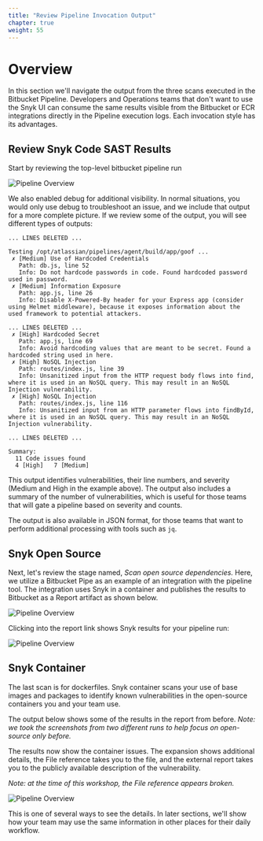 ```yaml
---
title: "Review Pipeline Invocation Output"
chapter: true
weight: 55
---
```


# Overview
In this section we'll navigate the output from the three scans executed in the Bitbucket Pipeline. Developers and Operations teams that don't want to use the Snyk UI can consume the same results visible from the Bitbucket or ECR integrations directly in the Pipeline execution logs. Each invocation style has its advantages.

## Review Snyk Code SAST Results
Start by reviewing the top-level bitbucket pipeline run

![Pipeline Overview](/images/workshop-bb-pipeline-overview.png)

We also enabled debug for additional visibility.  In normal situations, you would only use debug to troubleshoot an issue, and we include that output for a more complete picture.  If we review some of the output, you will see different types of outputs:

```shell
... LINES DELETED ...

Testing /opt/atlassian/pipelines/agent/build/app/goof ...
 ✗ [Medium] Use of Hardcoded Credentials 
   Path: db.js, line 52 
   Info: Do not hardcode passwords in code. Found hardcoded password used in password.
 ✗ [Medium] Information Exposure 
   Path: app.js, line 26 
   Info: Disable X-Powered-By header for your Express app (consider using Helmet middleware), because it exposes information about the used framework to potential attackers.

... LINES DELETED ...
 ✗ [High] Hardcoded Secret 
   Path: app.js, line 69 
   Info: Avoid hardcoding values that are meant to be secret. Found a hardcoded string used in here.
 ✗ [High] NoSQL Injection 
   Path: routes/index.js, line 39 
   Info: Unsanitized input from the HTTP request body flows into find, where it is used in an NoSQL query. This may result in an NoSQL Injection vulnerability.
 ✗ [High] NoSQL Injection 
   Path: routes/index.js, line 116 
   Info: Unsanitized input from an HTTP parameter flows into findById, where it is used in an NoSQL query. This may result in an NoSQL Injection vulnerability.

... LINES DELETED ...

Summary:
  11 Code issues found
  4 [High]   7 [Medium] 

```

This output identifies vulnerabilities, their line numbers, and severity (Medium and High in the example above).  The output also includes a summary of the number of vulnerabilities, which is useful for those teams that will gate a pipeline based on severity and counts.

The output is also available in JSON format, for those teams that want to perform additional processing with tools such as `jq`.

## Snyk Open Source

Next, let's review the stage named, _Scan open source dependencies._  Here, we utilize a Bitbucket Pipe as an example of an integration with the pipeline tool.  The integration uses Snyk in a container and publishes the results to Bitbucket as a Report artifact as shown below.

![Pipeline Overview](/images/workshop-bb-pipeline-summary.png)

Clicking into the report link shows Snyk results for your pipeline run:

![Pipeline Overview](/images/workshop-bb-pipeline-report.png)


## Snyk Container

The last scan is for dockerfiles.   Snyk container scans your use of base images and packages to identify known vulnerabilities in the open-source containers you and your team use.

The output below shows some of the results in the report from before.  _Note: we took the screenshots from two different runs to help focus on open-source only before._

The results now show the container issues.  The expansion shows additional details, the File reference takes you to the file, and the external report takes you to the publicly available description of the vulnerability.

_Note: at the time of this workshop, the File reference appears broken._

![Pipeline Overview](/images/workshop-bb-pipeline-report-2.png)

This is one of several ways to see the details.  In later sections, we'll show how your team may use the same information in other places for their daily workflow.

